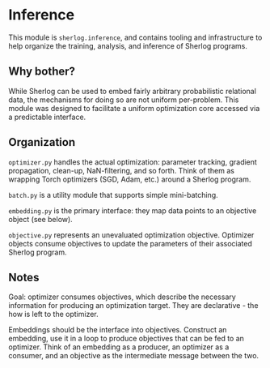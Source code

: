 # Inference

This module is `sherlog.inference`, and contains tooling and infrastructure to help organize the training, analysis, and inference of Sherlog programs.

## Why bother?

While Sherlog can be used to embed fairly arbitrary probabilistic relational data, the mechanisms for doing so are not uniform per-problem. This module was designed to facilitate a uniform optimization core accessed via a predictable interface.

## Organization

`optimizer.py` handles the actual optimization: parameter tracking, gradient propagation, clean-up, NaN-filtering, and so forth. Think of them as wrapping Torch optimizers (SGD, Adam, etc.) around a Sherlog program.

`batch.py` is a utility module that supports simple mini-batching.

`embedding.py` is the primary interface: they map data points to an objective object (see below).

`objective.py` represents an unevaluated optimization objective. Optimizer objects consume objectives to update the parameters of their associated Sherlog program.

## Notes

Goal: optimizer consumes objectives, which describe the necessary information for producing an optimization target. They are declarative - the how is left to the optimizer.

Embeddings should be the interface into objectives. Construct an embedding, use it in a loop to produce objectives that can be fed to an optimizer. Think of an embedding as a producer, an optimizer as a consumer, and an objective as the intermediate message between the two.